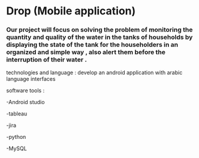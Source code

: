 # Drop  (Mobile application) 

### Our project will focus on solving the problem of monitoring the quantity and quality of the water in the tanks of households by displaying the state of the tank for the householders in an organized and simple way , also alert them before the interruption of their water .





technologies and language : develop an android application with arabic language interfaces 








software tools :

-Android studio 

-tableau 

-jira 

-python 

-MySQL
